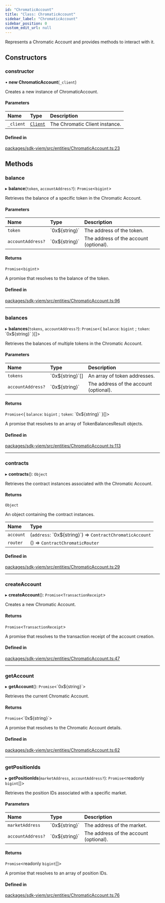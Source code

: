```yaml
---
id: "ChromaticAccount"
title: "Class: ChromaticAccount"
sidebar_label: "ChromaticAccount"
sidebar_position: 0
custom_edit_url: null
---
```


Represents a Chromatic Account and provides methods to interact with it.

## Constructors

### constructor

• **new ChromaticAccount**(`_client`)

Creates a new instance of ChromaticAccount.

#### Parameters

| Name | Type | Description |
| :------ | :------ | :------ |
| `_client` | [`Client`](Client.md) | The Chromatic Client instance. |

#### Defined in

[packages/sdk-viem/src/entities/ChromaticAccount.ts:23](https://github.com/chromatic-protocol/sdk/blob/3b475c4/packages/sdk-viem/src/entities/ChromaticAccount.ts#L23)

## Methods

### balance

▸ **balance**(`token`, `accountAddress?`): `Promise`<`bigint`\>

Retrieves the balance of a specific token in the Chromatic Account.

#### Parameters

| Name | Type | Description |
| :------ | :------ | :------ |
| `token` | \`0x${string}\` | The address of the token. |
| `accountAddress?` | \`0x${string}\` | The address of the account (optional). |

#### Returns

`Promise`<`bigint`\>

A promise that resolves to the balance of the token.

#### Defined in

[packages/sdk-viem/src/entities/ChromaticAccount.ts:96](https://github.com/chromatic-protocol/sdk/blob/3b475c4/packages/sdk-viem/src/entities/ChromaticAccount.ts#L96)

___

### balances

▸ **balances**(`tokens`, `accountAddress?`): `Promise`<{ `balance`: `bigint` ; `token`: \`0x${string}\`  }[]\>

Retrieves the balances of multiple tokens in the Chromatic Account.

#### Parameters

| Name | Type | Description |
| :------ | :------ | :------ |
| `tokens` | \`0x${string}\`[] | An array of token addresses. |
| `accountAddress?` | \`0x${string}\` | The address of the account (optional). |

#### Returns

`Promise`<{ `balance`: `bigint` ; `token`: \`0x${string}\`  }[]\>

A promise that resolves to an array of TokenBalancesResult objects.

#### Defined in

[packages/sdk-viem/src/entities/ChromaticAccount.ts:113](https://github.com/chromatic-protocol/sdk/blob/3b475c4/packages/sdk-viem/src/entities/ChromaticAccount.ts#L113)

___

### contracts

▸ **contracts**(): `Object`

Retrieves the contract instances associated with the Chromatic Account.

#### Returns

`Object`

An object containing the contract instances.

| Name | Type |
| :------ | :------ |
| `account` | (`address`: \`0x${string}\`) => `ContractChromaticAccount` |
| `router` | () => `ContractChromaticRouter` |

#### Defined in

[packages/sdk-viem/src/entities/ChromaticAccount.ts:29](https://github.com/chromatic-protocol/sdk/blob/3b475c4/packages/sdk-viem/src/entities/ChromaticAccount.ts#L29)

___

### createAccount

▸ **createAccount**(): `Promise`<`TransactionReceipt`\>

Creates a new Chromatic Account.

#### Returns

`Promise`<`TransactionReceipt`\>

A promise that resolves to the transaction receipt of the account creation.

#### Defined in

[packages/sdk-viem/src/entities/ChromaticAccount.ts:47](https://github.com/chromatic-protocol/sdk/blob/3b475c4/packages/sdk-viem/src/entities/ChromaticAccount.ts#L47)

___

### getAccount

▸ **getAccount**(): `Promise`<\`0x${string}\`\>

Retrieves the current Chromatic Account.

#### Returns

`Promise`<\`0x${string}\`\>

A promise that resolves to the Chromatic Account details.

#### Defined in

[packages/sdk-viem/src/entities/ChromaticAccount.ts:62](https://github.com/chromatic-protocol/sdk/blob/3b475c4/packages/sdk-viem/src/entities/ChromaticAccount.ts#L62)

___

### getPositionIds

▸ **getPositionIds**(`marketAddress`, `accountAddress?`): `Promise`<readonly `bigint`[]\>

Retrieves the position IDs associated with a specific market.

#### Parameters

| Name | Type | Description |
| :------ | :------ | :------ |
| `marketAddress` | \`0x${string}\` | The address of the market. |
| `accountAddress?` | \`0x${string}\` | The address of the account (optional). |

#### Returns

`Promise`<readonly `bigint`[]\>

A promise that resolves to an array of position IDs.

#### Defined in

[packages/sdk-viem/src/entities/ChromaticAccount.ts:76](https://github.com/chromatic-protocol/sdk/blob/3b475c4/packages/sdk-viem/src/entities/ChromaticAccount.ts#L76)
